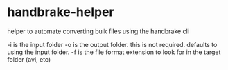 handbrake-helper
================

helper to automate converting bulk files using the handbrake cli

-i is the input folder
-o is the output folder.  this is not required.  defaults to using the input folder.
-f is the file format extension to look for in the target folder (avi, etc)
